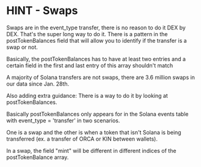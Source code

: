 # HINT - Swaps

Swaps are in the event\_type transfer, there is no reason to do it DEX by DEX. That's the super long way to do it. There is a pattern in the postTokenBalances field that will allow you to identify if the transfer is a swap or not.

Basically, the postTokenBalances has to have at least two entries and a certain field in the first and last entry of this array shouldn't match

A majority of Solana transfers are not swaps, there are 3.6 million swaps in our data since Jan. 28th.

Also adding extra guidance: There is a way to do it by looking at postTokenBalances.

&#x20;Basically postTokenBalances only appears for in the Solana events table with event\_type = 'transfer' in two scenarios.

&#x20;One is a swap and the other is when a token that isn't Solana is being transferred (ex. a transfer of ORCA or KIN between wallets).

In a swap, the field "mint" will be different in different indices of the postTokenBalance array.
